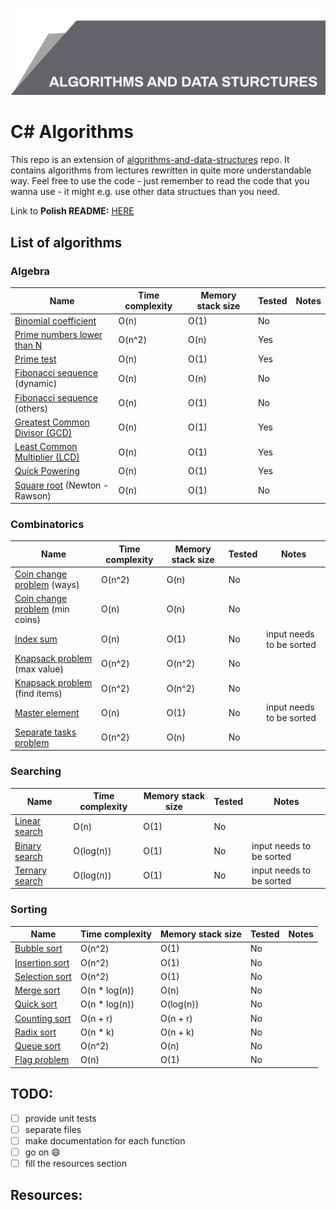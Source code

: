 ![Algorithms and data structures](top_banner.png)

# C# Algorithms

This repo is an extension of [algorithms-and-data-structures](https://github.com/BordowyRydwan/algorithms-and-data-structures) repo. It contains algorithms from lectures rewritten in quite more understandable way. Feel free to use the code - just remember to read the code that you wanna use - it might e.g. use other data structues than you need.

Link to **Polish README:** [HERE](README_PL.md)

##  List of algorithms

### Algebra

Name | Time complexity | Memory stack size | Tested | Notes
-----| ----------------| ----------------- | ------ | -----
[Binomial coefficient](/algorithms/algebra/binomial_coefficient) | O(n) | O(1) | No |
[Prime numbers lower than N](algorithms/algebra/erathostenes_sieve) | O(n^2) | O(n) | Yes |
[Prime test](/algorithms/algebra/erathostenes_sieve) | O(n) | O(1) | Yes |
[Fibonacci sequence](/algorithms/algebra/fibonacci_seq) (dynamic) | O(n) | O(n) | No |
[Fibonacci sequence](/algorithms/algebra/fibonacci_seq) (others) | O(n) | O(1) | No |
[Greatest Common Divisor (GCD)](/algorithms/algebra/gcd_lcm) | O(n) | O(1) | Yes |
[Least Common Multiplier (LCD)](/algorithms/algebra/gcd_lcm) | O(n) | O(1) | Yes |
[Quick Powering](/algebra/quick_power) | O(n) | O(1) | Yes |
[Square root](algorithms/algebra/square_root) (Newton - Rawson) | O(n) | O(1) | No |

### Combinatorics

Name | Time complexity | Memory stack size | Tested | Notes
-----| ----------------| ----------------- | ------ | -----
[Coin change problem](/algorithms/combinatorics/giving_change) (ways) | O(n^2) | O(n) | No |
[Coin change problem](/algorithms/combinatorics/giving_change) (min coins) | O(n) | O(n) | No |
[Index sum](/algorithms/combinatorics/index_sum) | O(n) | O(1) | No | input needs to be sorted
[Knapsack problem](/algorithms/combinatorics/knapsack_problem) (max value) | O(n^2) | O(n^2) | No |
[Knapsack problem](/algorithms/combinatorics/knapsack_problem) (find items) | O(n^2) | O(n^2) | No |
[Master element](/algorithms/combinatorics/master_element) | O(n) | O(1) | No | input needs to be sorted
[Separate tasks problem](/algorithms/combinatorics/separated_tasks_problem) | O(n^2) | O(n) | No | 

### Searching

Name | Time complexity | Memory stack size | Tested | Notes
-----| ----------------| ----------------- | ------ | -----
[Linear search](/algorithms/searching/linear_search) | O(n) | O(1) | No |
[Binary search](/algorithms/searching/binary_search) | O(log(n)) | O(1) | No | input needs to be sorted
[Ternary search](/algorithms/searching/ternary_search) | O(log(n)) | O(1) | No | input needs to be sorted

### Sorting

Name | Time complexity | Memory stack size | Tested | Notes
-----| ----------------| ----------------- | ------ | -----
[Bubble sort](/algorithms/sorting/bubble_sort) | O(n^2) | O(1) | No |
[Insertion sort](/algorithms/sorting/insertion_sort) | O(n^2) | O(1) | No |
[Selection sort](/algorithms/sorting/seleciton_sort) | O(n^2) | O(1) | No |
[Merge sort](/algorithms/sorting/merge_sort) | O(n * log(n)) | O(n) | No |
[Quick sort](/algorithms/sorting/quick_sort) | O(n * log(n)) | O(log(n)) | No |
[Counting sort](/algorithms/sorting/counting_sort) | O(n + r) | O(n + r) | No |
[Radix sort](/algorithms/sorting/radix_sort) | O(n * k) | O(n + k) | No |
[Queue sort](/algorithms/sorting/queue_sort) | O(n^2) | O(n) | No |
[Flag problem](/algorithms/sorting/flag_problem) | O(n) | O(1) | No |

## TODO:

- [ ] provide unit tests
- [ ] separate files
- [ ] make documentation for each function
- [ ] go on :smile:
- [ ] fill the resources section

## Resources:
